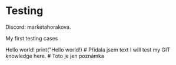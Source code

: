 # Testing
Discord: marketahorakova.


My first testing cases

Hello world!
print("Hello world!)                # Přidala jsem text
I will test my GIT knowledge here.  # Toto je jen poznámka
